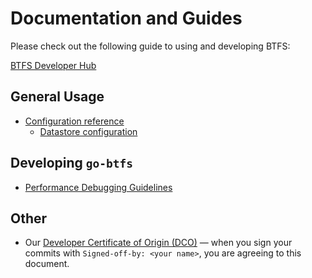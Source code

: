 # Documentation and Guides

Please check out the following guide to using and developing BTFS:

[BTFS Developer Hub](https://docs.btfs.io/)

## General Usage

- [Configuration reference](config.md)
    - [Datastore configuration](datastores.md)

## Developing `go-btfs`

- [Performance Debugging Guidelines](debug-guide.md)

## Other

- Our [Developer Certificate of Origin (DCO)](developer-certificate-of-origin) — when you sign your commits with `Signed-off-by: <your name>`, you are agreeing to this document.
